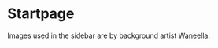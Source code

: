 Startpage
========


Images used in the sidebar are by background artist [Waneella](https://twitter.com/waneella_).
